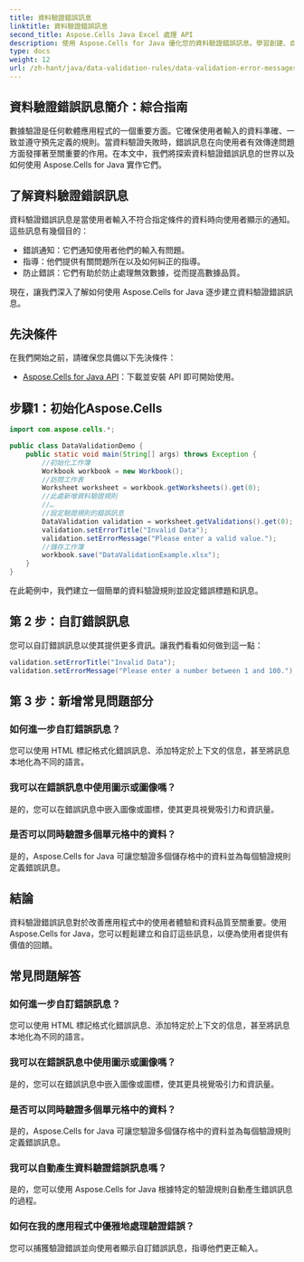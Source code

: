 ```yaml
---
title: 資料驗證錯誤訊息
linktitle: 資料驗證錯誤訊息
second_title: Aspose.Cells Java Excel 處理 API
description: 使用 Aspose.Cells for Java 優化您的資料驗證錯誤訊息。學習創建、自訂和改善用戶體驗。
type: docs
weight: 12
url: /zh-hant/java/data-validation-rules/data-validation-error-messages/
---
```


## 資料驗證錯誤訊息簡介：綜合指南

數據驗證是任何軟體應用程式的一個重要方面。它確保使用者輸入的資料準確、一致並遵守預先定義的規則。當資料驗證失敗時，錯誤訊息在向使用者有效傳達問題方面發揮著至關重要的作用。在本文中，我們將探索資料驗證錯誤訊息的世界以及如何使用 Aspose.Cells for Java 實作它們。

## 了解資料驗證錯誤訊息

資料驗證錯誤訊息是當使用者輸入不符合指定條件的資料時向使用者顯示的通知。這些訊息有幾個目的：

- 錯誤通知：它們通知使用者他們的輸入有問題。
- 指導：他們提供有關問題所在以及如何糾正的指導。
- 防止錯誤：它們有助於防止處理無效數據，從而提高數據品質。

現在，讓我們深入了解如何使用 Aspose.Cells for Java 逐步建立資料驗證錯誤訊息。

## 先決條件

在我們開始之前，請確保您具備以下先決條件：

- [Aspose.Cells for Java API](https://releases.aspose.com/cells/java/)：下載並安裝 API 即可開始使用。

## 步驟1：初始化Aspose.Cells

```java
import com.aspose.cells.*;

public class DataValidationDemo {
    public static void main(String[] args) throws Exception {
        //初始化工作簿
        Workbook workbook = new Workbook();
        //訪問工作表
        Worksheet worksheet = workbook.getWorksheets().get(0);
        //此處新增資料驗證規則
        //…
        //設定驗證規則的錯誤訊息
        DataValidation validation = worksheet.getValidations().get(0);
        validation.setErrorTitle("Invalid Data");
        validation.setErrorMessage("Please enter a valid value.");
        //儲存工作簿
        workbook.save("DataValidationExample.xlsx");
    }
}
```

在此範例中，我們建立一個簡單的資料驗證規則並設定錯誤標題和訊息。

## 第 2 步：自訂錯誤訊息

您可以自訂錯誤訊息以使其提供更多資訊。讓我們看看如何做到這一點：

```java
validation.setErrorTitle("Invalid Data");
validation.setErrorMessage("Please enter a number between 1 and 100.");
```

## 第 3 步：新增常見問題部分

### 如何進一步自訂錯誤訊息？

您可以使用 HTML 標記格式化錯誤訊息、添加特定於上下文的信息，甚至將訊息本地化為不同的語言。

### 我可以在錯誤訊息中使用圖示或圖像嗎？

是的，您可以在錯誤訊息中嵌入圖像或圖標，使其更具視覺吸引力和資訊量。

### 是否可以同時驗證多個單元格中的資料？

是的，Aspose.Cells for Java 可讓您驗證多個儲存格中的資料並為每個驗證規則定義錯誤訊息。

## 結論

資料驗證錯誤訊息對於改善應用程式中的使用者體驗和資料品質至關重要。使用 Aspose.Cells for Java，您可以輕鬆建立和自訂這些訊息，以便為使用者提供有價值的回饋。

## 常見問題解答

### 如何進一步自訂錯誤訊息？

您可以使用 HTML 標記格式化錯誤訊息、添加特定於上下文的信息，甚至將訊息本地化為不同的語言。

### 我可以在錯誤訊息中使用圖示或圖像嗎？

是的，您可以在錯誤訊息中嵌入圖像或圖標，使其更具視覺吸引力和資訊量。

### 是否可以同時驗證多個單元格中的資料？

是的，Aspose.Cells for Java 可讓您驗證多個儲存格中的資料並為每個驗證規則定義錯誤訊息。

### 我可以自動產生資料驗證錯誤訊息嗎？

是的，您可以使用 Aspose.Cells for Java 根據特定的驗證規則自動產生錯誤訊息的過程。

### 如何在我的應用程式中優雅地處理驗證錯誤？

您可以捕獲驗證錯誤並向使用者顯示自訂錯誤訊息，指導他們更正輸入。